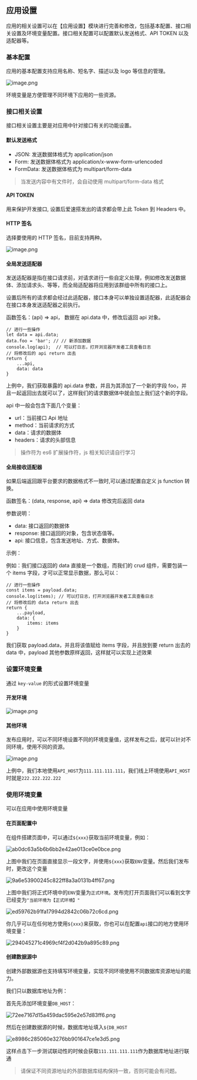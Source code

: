 ## 应用设置

应用的相关设置可以在【应用设置】模块进行完善和修改，包括基本配置、接口相关设置及环境变量配置。接口相关配置可以配置默认发送格式、API TOKEN 以及适配器等。

### 基本配置

应用的基本配置支持应用名称、短名字、描述以及 logo 等信息的管理。

![image.png](../../staic/img/操作指南/应用设计/应用设置/image_c5a081a.png)

环境变量是方便管理不同环境下应用的一些资源。

### 接口相关设置

接口相关设置主要是对应用中针对接口有关的功能设置。

#### 默认发送格式

- JSON: 发送数据体格式为 application/json
- Form: 发送数据体格式为 application/x-www-form-urlencoded
- FormData: 发送数据体格式为 multipart/form-data

> 当发送内容中有文件时，会自动使用 multipart/form-data 格式

#### API TOKEN

用来保护开发接口, 设置后爱速搭发出的请求都会带上此 Token 到 Headers 中。

#### HTTP 签名

选择要使用的 HTTP 签名，目前支持两种。

![image.png](../../staic/img/操作指南/应用设计/应用设置/image_3af9c29.png)

#### 全局发送适配器

发送适配器是指在接口请求前，对请求进行一些自定义处理，例如修改发送数据体、添加请求头、等等，而全局适配器将应用到该群组中所有的接口上。

设置后所有的请求都会经过此适配器，接口本身可以单独设置适配器，此适配器会在接口本身发送适配器之前执行。

函数签名：(api) => api， 数据在 api.data 中，修改后返回 api 对象。

```
// 进行一些操作
let data = api.data;
data.foo = 'bar'; // // 新添加数据
console.log(api);  // 可以打日志，打开浏览器开发者工具查看日志
// 将修改后的 api return 出去
return {
    ...api,
    data: data
}
```

上例中，我们获取暴露的 api.data 参数，并且为其添加了一个新的字段 foo，并且一起返回出去就可以了，这样我们的请求数据体中就会加上我们这个新的字段。

api 中一般会包含下面几个变量：

- url：当前接口 Api 地址
- method：当前请求的方式
- data：请求的数据体
- headers：请求的头部信息

> 操作符为 es6 扩展操作符，js 相关知识请自行学习

#### 全局接收适配器

如果后端返回跟平台要求的数据格式不一致时,可以通过配置自定义 js function 转换。

函数签名：(data, response, api) => data 修改完后返回 data

参数说明：

- data: 接口返回的数据体
- response: 接口返回的对象，包含状态值等。
- api: 接口信息，包含发送地址、方式、数据体。

示例：

例如：我们接口返回的 data 直接是一个数组，而我们的 crud 组件，需要包装一个 items 字段，才可以正常显示数据，那么可以：

```
// 进行一些操作
const items = payload.data;
console.log(items); // 可以打日志，打开浏览器开发者工具查看日志
// 将修改后的 data return 出去
return {
    ...payload,
    data: {
        items: items
    }
}
```

我们获取 payload.data，并且将该值赋给 items 字段，并且放到要 return 出去的 data 中，payload 其他参数原样返回，这样就可以实现上述效果

### 设置环境变量

通过 `key-value` 的形式设置环境变量

#### 开发环境

![image.png](../../staic/img/操作指南/应用设计/应用设置/image_f1b836b.png)

#### 其他环境

发布应用时，可以不同环境设置不同的环境变量值，这样发布之后，就可以针对不同环境，使用不同的资源。

![image.png](../../staic/img/操作指南/应用设计/应用设置/image_14d87da.png)

上例中，我们本地使用`API_HOST`为`111.111.111.111`，我们线上环境使用`API_HOST`时就是`222.222.222.222`

### 使用环境变量

可以在应用中使用环境变量

#### 在页面配置中

在组件搭建页面中，可以通过`${xxx}`获取当前环境变量，例如：

![ab0dc63a5b6b6bb2e42ae013ce0e0bce.png](../../staic/img/操作指南/应用设计/应用设置/ab0dc63a5b6b6bb2e42ae013ce0e0bce_ab0dc63.png)

上图中我们在页面直接显示一段文字，并使用`${xxx}`获取`ENV`变量。然后我们发布时，更改这个变量

![9a6e53900245c822ff8a3a0131b4ff67.png](../../staic/img/操作指南/应用设计/应用设置/9a6e53900245c822ff8a3a0131b4ff67_9a6e539.png)

上图中我们将正式环境中的`ENV`变量为`正式环境`。发布完打开页面我们可以看到文字已经变为`"当前环境为【正式环境】"`

![ed59762b91fa17994d2842c06b72c6cd.png](../../staic/img/操作指南/应用设计/应用设置/ed59762b91fa17994d2842c06b72c6cd_ed59762.png)

你几乎可以在任何地方使用`${xxx}`来获取，你也可以在配置`api`接口的地方使用环境变量：

![294045271c4969cf4f2d042b9a895c89.png](../../staic/img/操作指南/应用设计/应用设置/294045271c4969cf4f2d042b9a895c89_2940452.png)

#### 创建数据源中

创建外部数据源也支持填写环境变量，实现不同环境使用不同数据库资源地址的能力。

我们只以数据库地址为例：

首先先添加环境变量`DB_HOST`：

![72ee7167d15a459dac595e2e57d83ff6.png](../../staic/img/操作指南/应用设计/应用设置/72ee7167d15a459dac595e2e57d83ff6_72ee716.png)

然后在创建数据源的时候，数据库地址填入`${DB_HOST`

![e8986c285060e3276bb901647ce1e3d5.png](../../staic/img/操作指南/应用设计/应用设置/e8986c285060e3276bb901647ce1e3d5_e8986c2.png)

这样点击下一步测试联动性的时候会获取`111.111.111.111`作为数据库地址进行联通

> 请保证不同资源地址的外部数据库结构保持一致，否则可能会有问题。
